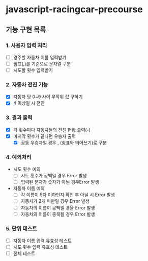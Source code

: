 # javascript-racingcar-precourse

## 기능 구현 목록

### 1. 사용자 입력 처리

- [ ] 경주할 자동차 이름 입력받기
- [ ] 쉼표(,)를 기준으로 문자열 구분
- [ ] 시도할 횟수 입력받기

### 2. 자동차 전진 기능

- [x] 자동차 당 0~9 사이 무작위 값 구하기
- [x] 4 이상일 시 전진

### 3. 결과 출력

- [x] 각 횟수마다 자동차들의 전진 현황 출력(-)
- [x] 마지막 횟수가 끝나면 우승자 출력
  - [x] 공동 우승자일 경우 , (쉼표와 띄어쓰기)로 구분

### 4. 예외처리

- 시도 횟수 예외
  - [ ] 시도 횟수가 공백일 경우 Error 발생
  - [ ] 입력된 문자가 숫자가 아닐 경우Error 발생
- 자동차 이름 예외
  - [ ] 각 이름이 5자 이하인지 확인 후 아닐 시 Error 발생
  - [ ] 자동차가 2개 미만일 경우 Error 발생
  - [ ] 자동차의 이름이 공백일 경울 Error 발생
  - [ ] 자동차의 이름이 중복될 경우 Error 발생

### 5. 단위 테스트

- [ ] 자동차 이름 입력 유효성 테스트
- [ ] 시도 횟수 입력 유효성 테스트
- [ ] 전체 테스트
